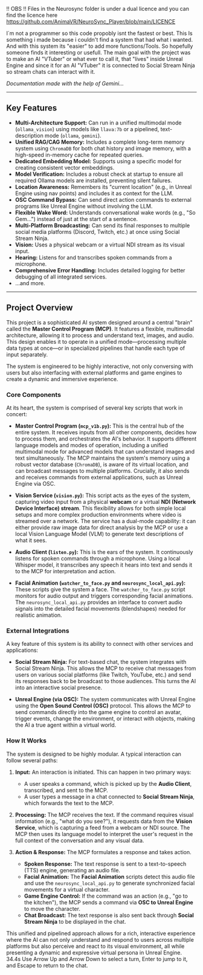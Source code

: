 !! OBS !! Files in the Neurosync folder is under a dual licence and you can find the licence here https://github.com/AnimaVR/NeuroSync_Player/blob/main/LICENCE


I´m not a programmer so this code propobly isnt the fastest or best. This Is something i made because i couldn't find a system that had what i wanted. And with this system its "easier" to add more functions/Tools. So hopefully someone finds it interesting or usefull. The main goal with the project was to make an AI "VTuber" or what ever to call it, that "lives" inside Unreal Engine and since it for an AI "VTuber" it is connected to Social Stream Ninja so stream chats can interact with it.


*Documentation made with the help of Gemini...*

---

## Key Features

*   **Multi-Architecture Support:** Can run in a unified multimodal mode (`ollama_vision`) using models like `llava:7b` or a pipelined, text-description mode (`ollama`, `gemini`).
*   **Unified RAG/CAG Memory:** Includes a complete long-term memory system using `ChromaDB` for both chat history and image memory, with a high-speed in-memory cache for repeated queries.
*   **Dedicated Embedding Model:** Supports using a specific model for creating consistent vector embeddings.
*   **Model Verification:** Includes a robust check at startup to ensure all required Ollama models are installed, preventing silent failures.
*   **Location Awareness:** Remembers its "current location" (e.g., in Unreal Engine using nav points) and includes it as context for the LLM.
*   **OSC Command Bypass:** Can send direct action commands to external programs like Unreal Engine without involving the LLM.
*   **Flexible Wake Word:** Understands conversational wake words (e.g., "So Gem...") instead of just at the start of a sentence.
*   **Multi-Platform Broadcasting:** Can send its final responses to multiple social media platforms (Discord, Twitch, etc.) at once using Social Stream Ninja.
*   **Vision:** Uses a physical webcam or a virtual NDI stream as its visual input.
*   **Hearing:** Listens for and transcribes spoken commands from a microphone.
*   **Comprehensive Error Handling:** Includes detailed logging for better debugging of all integrated services.
*   ...and more.

---

## Project Overview

This project is a sophisticated AI system designed around a central "brain" called the **Master Control Program (MCP)**. It features a flexible, multimodal architecture, allowing it to process and understand text, images, and audio. This design enables it to operate in a unified mode—processing multiple data types at once—or in specialized pipelines that handle each type of input separately.

The system is engineered to be highly interactive, not only conversing with users but also interfacing with external platforms and game engines to create a dynamic and immersive experience.

### Core Components

At its heart, the system is comprised of several key scripts that work in concert:

*   **Master Control Program (`mcp_v1b.py`):** This is the central hub of the entire system. It receives inputs from all other components, decides how to process them, and orchestrates the AI's behavior. It supports different language models and modes of operation, including a unified multimodal mode for advanced models that can understand images and text simultaneously. The MCP maintains the system's memory using a robust vector database (`ChromaDB`), is aware of its virtual location, and can broadcast messages to multiple platforms. Crucially, it also sends and receives commands from external applications, such as Unreal Engine via OSC.

*   **Vision Service (`vision.py`):** This script acts as the eyes of the system, capturing video input from a physical **webcam** or a virtual **NDI (Network Device Interface) stream**. This flexibility allows for both simple local setups and more complex production environments where video is streamed over a network. The service has a dual-mode capability: it can either provide raw image data for direct analysis by the MCP or use a local Vision Language Model (VLM) to generate text descriptions of what it sees.

*   **Audio Client (`listen.py`):** This is the ears of the system. It continuously listens for spoken commands through a microphone. Using a local Whisper model, it transcribes any speech it hears into text and sends it to the MCP for interpretation and action.

*   **Facial Animation (`watcher_to_face.py` and `neurosync_local_api.py`):** These scripts give the system a face. The `watcher_to_face.py` script monitors for audio output and triggers corresponding facial animations. The `neurosync_local_api.py` provides an interface to convert audio signals into the detailed facial movements (blendshapes) needed for realistic animation.

### External Integrations

A key feature of this system is its ability to connect with other services and applications:

*   **Social Stream Ninja:** For text-based chat, the system integrates with Social Stream Ninja. This allows the MCP to receive chat messages from users on various social platforms (like Twitch, YouTube, etc.) and send its responses back to be broadcast to those audiences. This turns the AI into an interactive social presence.

*   **Unreal Engine (via OSC):** The system communicates with Unreal Engine using the **Open Sound Control (OSC)** protocol. This allows the MCP to send commands directly into the game engine to control an avatar, trigger events, change the environment, or interact with objects, making the AI a true agent within a virtual world.

### How It Works

The system is designed to be highly modular. A typical interaction can follow several paths:

1.  **Input:** An interaction is initiated. This can happen in two primary ways:
    *   A user speaks a command, which is picked up by the **Audio Client**, transcribed, and sent to the MCP.
    *   A user types a message in a chat connected to **Social Stream Ninja**, which forwards the text to the MCP.

2.  **Processing:** The MCP receives the text. If the command requires visual information (e.g., "what do you see?"), it requests data from the **Vision Service**, which is capturing a feed from a webcam or NDI source. The MCP then uses its language model to interpret the user's request in the full context of the conversation and any visual data.

3.  **Action & Response:** The MCP formulates a response and takes action.
    *   **Spoken Response:** The text response is sent to a text-to-speech (TTS) engine, generating an audio file.
    *   **Facial Animation:** The **Facial Animation** scripts detect this audio file and use the `neurosync_local_api.py` to generate synchronized facial movements for a virtual character.
    *   **Game Engine Control:** If the command was an action (e.g., "go to the kitchen"), the MCP sends a command via **OSC to Unreal Engine** to move the character.
    *   **Chat Broadcast:** The text response is also sent back through **Social Stream Ninja** to be displayed in the chat.

This unified and pipelined approach allows for a rich, interactive experience where the AI can not only understand and respond to users across multiple platforms but also perceive and react to its visual environment, all while presenting a dynamic and expressive virtual persona in Unreal Engine.
34.4s
Use Arrow Up and Arrow Down to select a turn, Enter to jump to it, and Escape to return to the chat.

